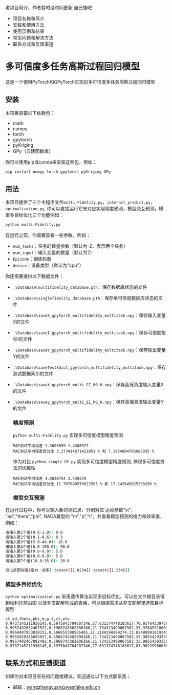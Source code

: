 老项目简介，作者暂时没时间更新 自己悟吧

- 项目名称和简介
- 安装和使用方法
- 使用示例和结果
- 常见问题和解决方法
- 联系方式和反馈渠道



# 多可信度多任务高斯过程回归模型

这是一个使用PyTorch和GPyTorch实现的多可信度多任务高斯过程回归模型

## 安装

本项目需要以下依赖包：

- math
- numpy
- torch
- gpytorch
- pyKriging
- GPy（自建函数库）

你可以使用pip或conda来安装这些包，例如：

```bash
pip install numpy torch gpytorch pyKriging GPy
```

## 用法

本项目提供了三个主程序文件`multi-Fidelity.py`，`interact_predict.py`，`optimalization.py`, 你可以直接运行它来对应实现精度预测，模型交互预测，模型多目标优化三个功能例如：

```bash
python multi-Fidelity.py
```

在运行之前，你需要查看一些参数，例如：

- `num_tasks`：任务的数量参数（默认为-2，表示两个任务）
- `num_input`：输入变量的数量（默认为7）
- `Episode`：训练轮数
- `device`：设备类型（默认为"cpu"）

你还需要提供以下数据文件：

- `.\Database\multifidelity_database.pth`：保存数据库状态的文件

- `.\Database\singlefidelity_database.pth`：保存单可信度数据库状态的文件

- `.\Database\saveX_gpytorch_multifidelity_multitask.npy`：保存输入变量X的文件

- `.\Database\saveI_gpytorch_multifidelity_multitask.npy`：保存可信度指标I的文件

- `.\Database\saveY_gpytorch_multifidelity_multitask.npy`：保存输出变量Y的文件

- `.\Database\saveTestXdict_gpytorch_multifidelity_multitask.npy`：保存测试数据索引的文件

- `.\Database\saveX_gpytorch_multi_EI_MS_H.npy`：保存高保真度输入变量X的文件

- `.\Database\savey_gpytorch_multi_EI_MS_H.npy`：保存高保真度输出变量Y的文件

  ### 精度预测

  `python multi-Fidelity.py` 实现多可信度模型精度预测

  ```
  MAE测试平均误差 1.3093659 1.4386977
  MAE测试平均误差百分比 3.273414671421051 % 和 7.1934884786605835 %
  ```

  作为对比 `python single_GP.py` 实现多可信度模型精度预测, 体现多可信度方法的优越性

  ```
  MAE测试平均误差 4.6830754 3.448529
  MAE测试平均误差百分比 11.707688570022583 % 和 17.242645025253296 %
  ```

  

  ### 模型交互预测

在运行过程中，你可以输入新的测试点，分别对应 运动参数"st",   "ad","theta","phi", NACA翼型的 "m","p","t"，并查看模型预测的推力和效率值，例如：

```bash
请输入第1个值(0.6-1.0): 0.8
请输入第2个值(0.1-0.6): 0.3
请输入第3个值(5.0-40.0): 10.0
请输入第4个值(0.0-180.0): 90.0
请输入第5个值(0.0-9.0): 5.0
请输入第6个值(0.0-9.0): 5.0
请输入第7个值(10.0-35.0): 20.0

测试点预测值(推力：效率) tensor([1.0234]) tensor([1.2345])
```

###  模型多目标优化

`python optimalization.py` 采用遗传算法实现多目标优化。可以在文件根目录得到帕利托前沿图 以及非支配解构成的表格，可以根据需求从非支配解里选取目标翼型

```
st,ad,theta,phi,m,p,t,ct,eta
0.9737145211936145,0.5975043704207346,27.631374748183617,70.93764239759362,3.010698739169989,7.246433694125961,27.33306805996405,0.698278546333313,0.49079960584640503
0.9957492632407522,0.5968743362806166,21.734313499067582,33.97845310063554,0.01518936395459769,4.686102042672794,27.01788877025963,0.48684003949165344,0.506516695022583
0.9968407953810151,0.596855308586465,22.1109194269274,33.02488081019345,0.01518936395459769,7.092601080240992,27.042698855355543,0.4944378733634949,0.5017181038856506
0.9955929245693657,0.5968743362806166,21.734313499067582,33.98554293350196,0.0034497126864950767,7.47464240244068,27.01788877025963,0.4814474880695343,0.5120450258255005
0.9957402467082492,0.5968743362806166,21.734313499067582,33.98554293350196,0.008343701489031408,7.092601080240992,27.01788877025963,0.48315665125846863,0.5088688731193542
0.9737145211936145,0.5975043704207346,27.631374748183617,83.96229986038662,3.010698739169989,7.246433694125961,27.032219634899356,0.6179041862487793,0.4953116774559021
```



## 联系方式和反馈渠道

如果你对本项目有任何问题或建议，欢迎通过以下方式联系我：

- 邮箱：wangzhangyuan@westlake.edu.cn 